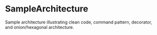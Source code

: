# SampleArchitecture
Sample architecture illustrating clean code, command pattern, decorator, and onion/hexagonal architecture.
